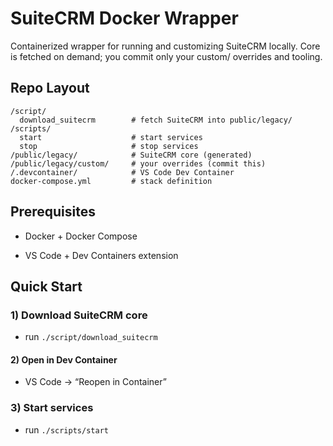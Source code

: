 # SuiteCRM Docker Wrapper

Containerized wrapper for running and customizing SuiteCRM locally. Core is fetched on demand; you commit only your custom/ overrides and tooling.

## Repo Layout

```text
/script/
  download_suitecrm        # fetch SuiteCRM into public/legacy/
/scripts/
  start                    # start services
  stop                     # stop services
/public/legacy/            # SuiteCRM core (generated)
/public/legacy/custom/     # your overrides (commit this)
/.devcontainer/            # VS Code Dev Container
docker-compose.yml         # stack definition
```

## Prerequisites

- Docker + Docker Compose

- VS Code + Dev Containers extension

## Quick Start

### 1) Download SuiteCRM core

- run `./script/download_suitecrm`

#### 2) Open in Dev Container

- VS Code → “Reopen in Container”

### 3) Start services

- run `./scripts/start`
